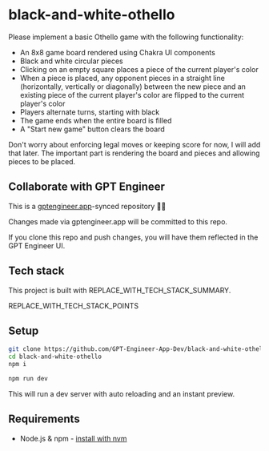 # black-and-white-othello

Please implement a basic Othello game with the following functionality:

- An 8x8 game board rendered using Chakra UI components 
- Black and white circular pieces
- Clicking on an empty square places a piece of the current player's color
- When a piece is placed, any opponent pieces in a straight line (horizontally, vertically or diagonally) between the new piece and an existing piece of the current player's color are flipped to the current player's color
- Players alternate turns, starting with black
- The game ends when the entire board is filled
- A "Start new game" button clears the board

Don't worry about enforcing legal moves or keeping score for now, I will add that later. The important part is rendering the board and pieces and allowing pieces to be placed.

## Collaborate with GPT Engineer

This is a [gptengineer.app](https://gptengineer.app)-synced repository 🌟🤖

Changes made via gptengineer.app will be committed to this repo.

If you clone this repo and push changes, you will have them reflected in the GPT Engineer UI.

## Tech stack

This project is built with REPLACE_WITH_TECH_STACK_SUMMARY.

REPLACE_WITH_TECH_STACK_POINTS

## Setup

```sh
git clone https://github.com/GPT-Engineer-App-Dev/black-and-white-othello.git
cd black-and-white-othello
npm i
```

```sh
npm run dev
```

This will run a dev server with auto reloading and an instant preview.

## Requirements

- Node.js & npm - [install with nvm](https://github.com/nvm-sh/nvm#installing-and-updating)
